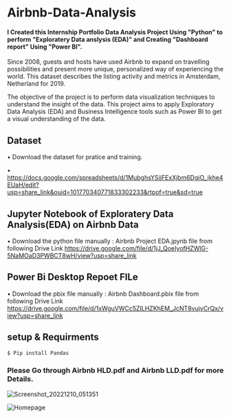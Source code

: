 # Airbnb-Data-Analysis
#### I Created this Internship Portfolio Data Analysis Project Using "Python" to perform "Exploratery Data anslysis (EDA)" and Creating "Dashboard report" Using "Power BI".

Since 2008, guests and hosts have used Airbnb to expand on travelling possibilities and present more unique, personalized way of experiencing the world. This dataset describes the listing activity and metrics in Amsterdam, Netherland for 2019.

The objective of the project is to perform data visualization techniques to understand the insight of the data. This project aims to apply Exploratory Data Analysis (EDA) and Business Intelligence tools such as Power BI to get a visual understanding of the data.

## Dataset
• Download the dataset for pratice and training.

• https://docs.google.com/spreadsheets/d/1MubghsYSjjFExXjbm6DgiO_jkhe4EUaH/edit?usp=share_link&ouid=101770340771833302233&rtpof=true&sd=true

## Jupyter Notebook of Exploratery Data Analysis(EDA) on Airbnb Data
• Download the python file manually : Airbnb Project EDA.jpynb file from following Drive Link
https://drive.google.com/file/d/1jJ_QoeIyofHZWlG-5NaMOaD3PWBCT8wH/view?usp=share_link
## Power Bi Desktop Repoet FILe
• Download the pbix file manually : Airbnb Dashboard.pbix file from following Drive Link
https://drive.google.com/file/d/1xWguVWCc5ZILHZKhEM_JcNT8vujvCrQx/view?usp=share_link
## setup & Requirments
```bash
$ Pip install Pandas
```
### Please Go through Airbnb HLD.pdf and Airbnb LLD.pdf for more Details.

![Screenshot_20221210_051351](https://user-images.githubusercontent.com/120455099/207517255-9b29cf7e-ed8c-4f9a-800d-0d0fa953bf7b.png)

![Homepage](https://user-images.githubusercontent.com/120455099/207515539-6df64ecf-3f6a-4733-9389-994969aae548.png) 
